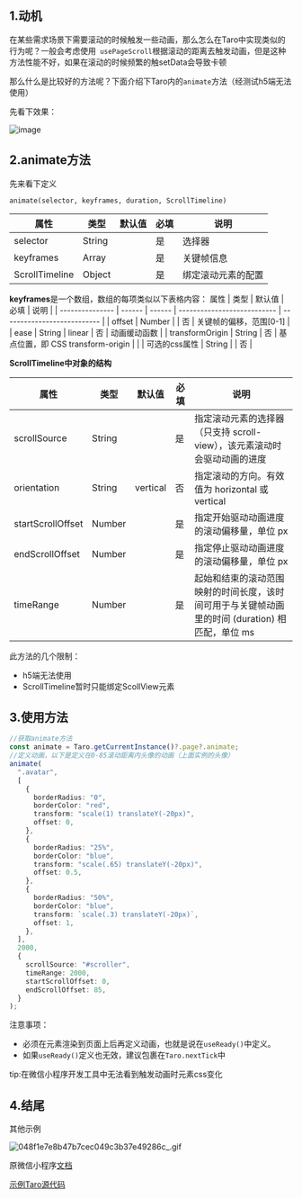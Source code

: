## 1.动机
在某些需求场景下需要滚动的时候触发一些动画，那么怎么在Taro中实现类似的行为呢？一般会考虑使用` usePageScroll`根据滚动的距离去触发动画，但是这种方法性能不好，如果在滚动的时候频繁的触setData会导致卡顿

那么什么是比较好的方法呢？下面介绍下Taro内的`animate`方法（经测试h5端无法使用）

先看下效果：

![image](https://user-images.githubusercontent.com/42159029/165663614-5010ba6a-7672-4d52-936d-5ae21bf9333c.png)


## 2.animate方法
先来看下定义
```
animate(selector, keyframes, duration, ScrollTimeline)
```
属性        | 类型    | 默认值 | 必填 | 说明                                                 
| --------- | ------ | --- | -- | ---------------------------------------------------------
| selector  | String |     | 是  | 选择器 |
| keyframes | Array  |     | 是  | 关键帧信息                                               | duration  | Number |     | 是  | 动画持续时长（毫秒为单位）
| ScrollTimeline |Object |  | 是|绑定滚动元素的配置


**keyframes**是一个数组，数组的每项类似以下表格内容：
属性              | 类型     | 默认值    | 必填                          | 说明                          |
| --------------- | ------ | ------ | --------------------------- | --------------------------- |
| offset          | Number |        | 否                           | 关键帧的偏移，范围[0-1]              |
| ease            | String | linear | 否                           | 动画缓动函数                      |
| transformOrigin | String | 否      | 基点位置，即 CSS transform-origin |                             |
| 可选的css属性 | String |        | 否                           | 

**ScrollTimeline中对象的结构**

属性                | 类型     | 默认值      | 必填 | 说明                                                      |
| ----------------- | ------ | -------- | -- | ------------------------------------------------------- |
| scrollSource      | String |          | 是  | 指定滚动元素的选择器（只支持 scroll-view），该元素滚动时会驱动动画的进度              |
| orientation       | String | vertical | 否  | 指定滚动的方向。有效值为 horizontal 或 vertical                      |
| startScrollOffset | Number |          | 是  | 指定开始驱动动画进度的滚动偏移量，单位 px                                  |
| endScrollOffset   | Number |          | 是  | 指定停止驱动动画进度的滚动偏移量，单位 px                                  |
| timeRange         | Number |          | 是  | 起始和结束的滚动范围映射的时间长度，该时间可用于与关键帧动画里的时间 (duration) 相匹配，单位 ms

此方法的几个限制：
- h5端无法使用
- ScrollTimeline暂时只能绑定ScollView元素
## 3.使用方法
```ts 
//获取animate方法
const animate = Taro.getCurrentInstance()?.page?.animate;
//定义动画，以下是定义在0-85滚动距离内头像的动画（上面实例的头像）
animate(
  ".avatar",
  [
    {
      borderRadius: "0",
      borderColor: "red",
      transform: "scale(1) translateY(-20px)",
      offset: 0,
    },
    {
      borderRadius: "25%",
      borderColor: "blue",
      transform: "scale(.65) translateY(-20px)",
      offset: 0.5,
    },
    {
      borderRadius: "50%",
      borderColor: "blue",
      transform: `scale(.3) translateY(-20px)`,
      offset: 1,
    },
  ],
  2000,
  {
    scrollSource: "#scroller",
    timeRange: 2000,
    startScrollOffset: 0,
    endScrollOffset: 85,
  }
);
```
注意事项：
- 必须在元素渲染到页面上后再定义动画，也就是说在`useReady()`中定义。
- 如果`useReady()`定义也无效，建议包裹在`Taro.nextTick`中

tip:在微信小程序开发工具中无法看到触发动画时元素css变化

## 4.结尾
其他示例

![048f1e7e8b47b7cec049c3b37e49286c_.gif](https://p6-juejin.byteimg.com/tos-cn-i-k3u1fbpfcp/2a24c6f6204c4eb09595fcbdd980c14e~tplv-k3u1fbpfcp-watermark.image?)

原微信小程序[文档](https://developers.weixin.qq.com/miniprogram/dev/framework/view/animation.html)

[示例Taro源代码](https://github.com/QingYuanO/list-animation-example)
